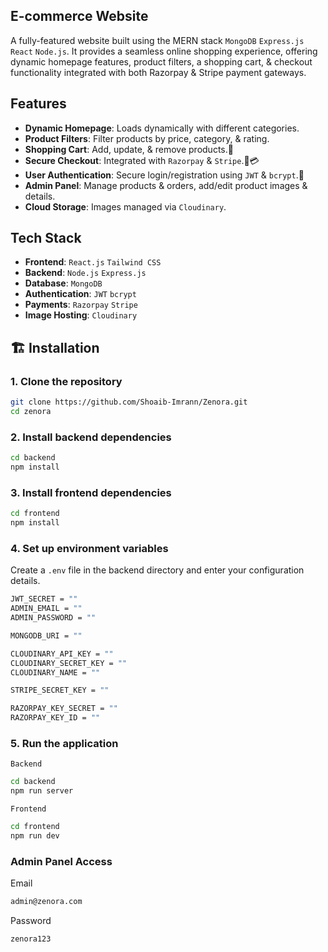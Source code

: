 ## E-commerce Website

A fully-featured website built using the MERN stack `MongoDB` `Express.js` `React` `Node.js`. It provides a seamless online shopping experience, offering dynamic homepage features, product filters, a shopping cart, & checkout functionality integrated with both Razorpay & Stripe payment gateways.

## Features

- **Dynamic Homepage**: Loads dynamically with different categories.
- **Product Filters**: Filter products by price, category, & rating.
- **Shopping Cart**: Add, update, & remove products.🛒
- **Secure Checkout**: Integrated with `Razorpay` & `Stripe`.🔐💳
- **User Authentication**: Secure login/registration using `JWT` & `bcrypt`.🔐
- **Admin Panel**: Manage products & orders, add/edit product images & details.
- **Cloud Storage**: Images managed via `Cloudinary`.

## Tech Stack

- **Frontend**:         `React.js` `Tailwind CSS`
- **Backend**:          `Node.js` `Express.js`
- **Database**:         `MongoDB`
- **Authentication**:   `JWT` `bcrypt`
- **Payments**:         `Razorpay` `Stripe`
- **Image Hosting**:    `Cloudinary`

## 🏗️ Installation

### 1. Clone the repository

```bash
git clone https://github.com/Shoaib-Imrann/Zenora.git
cd zenora
```

### 2. Install backend dependencies

```bash
cd backend
npm install
```

### 3. Install frontend dependencies

```bash
cd frontend
npm install
```

### 4. Set up environment variables

Create a `.env` file in the backend directory and enter your configuration details.

```bash
JWT_SECRET = ""
ADMIN_EMAIL = ""
ADMIN_PASSWORD = ""

MONGODB_URI = ""

CLOUDINARY_API_KEY = ""
CLOUDINARY_SECRET_KEY = ""
CLOUDINARY_NAME = ""

STRIPE_SECRET_KEY = ""

RAZORPAY_KEY_SECRET = ""
RAZORPAY_KEY_ID = ""
```

### 5. Run the application

`Backend`
```bash
cd backend
npm run server
```

`Frontend`
```bash
cd frontend
npm run dev
```

### Admin Panel Access

Email
```bash
admin@zenora.com
```
Password
```bash
zenora123
```
